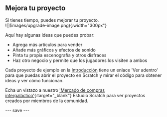 ## Mejora tu proyecto

<div style="display: flex; flex-wrap: wrap">
<div style="flex-basis: 200px; flex-grow: 1; margin-right: 15px;">
Si tienes tiempo, puedes mejorar tu proyecto.
</div>
<div>
![](images/upgrade-image.png){:width="300px"}
</div>
</div>

Aquí hay algunas ideas que puedes probar:
- Agrega más artículos para vender
- Añade más gráficos y efectos de sonido
- Pinta tu propia escenografía y otros disfraces
- Haz otro negocio y permite que los jugadores los visiten a ambos

Cada proyecto de ejemplo en la [Introducción](.) tiene un enlace 'Ver adentro' para que puedas abrir el proyecto en Scratch y mirar el código para obtener ideas y ver cómo funcionan.

Echa un vistazo a nuestro ['Mercado de compras intergaláctico'](https://scratch.mit.edu/studios/29662180){:target="_blank"} Estudio Scratch para ver proyectos creados por miembros de la comunidad.

--- save ---
